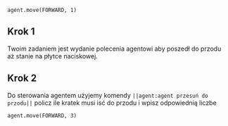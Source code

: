 ```blocks
agent.move(FORWARD, 1)
```
## Krok 1
Twoim zadaniem jest wydanie polecenia agentowi aby poszedł do przodu aż stanie na płytce naciskowej.
## Krok 2
Do sterowania agentem użyjemy komendy ``||agent:agent przesuń do przodu||`` policz ile kratek musi isć do przodu 
i wpisz odpowiednią liczbe 
```blocks
agent.move(FORWARD, 3)
```
